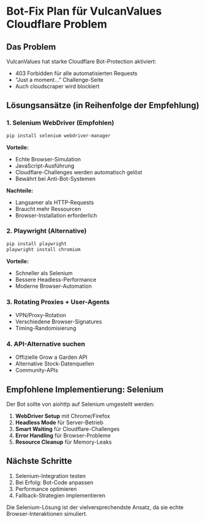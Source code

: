 # Bot-Fix Plan für VulcanValues Cloudflare Problem

## Das Problem
VulcanValues hat starke Cloudflare Bot-Protection aktiviert:
- 403 Forbidden für alle automatisierten Requests
- "Just a moment..." Challenge-Seite
- Auch cloudscraper wird blockiert

## Lösungsansätze (in Reihenfolge der Empfehlung)

### 1. **Selenium WebDriver** (Empfohlen)
```bash
pip install selenium webdriver-manager
```

**Vorteile:**
- Echte Browser-Simulation
- JavaScript-Ausführung
- Cloudflare-Challenges werden automatisch gelöst
- Bewährt bei Anti-Bot-Systemen

**Nachteile:**
- Langsamer als HTTP-Requests
- Braucht mehr Ressourcen
- Browser-Installation erforderlich

### 2. **Playwright** (Alternative)
```bash
pip install playwright
playwright install chromium
```

**Vorteile:**
- Schneller als Selenium
- Bessere Headless-Performance
- Moderne Browser-Automation

### 3. **Rotating Proxies + User-Agents**
- VPN/Proxy-Rotation
- Verschiedene Browser-Signatures
- Timing-Randomisierung

### 4. **API-Alternative suchen**
- Offizielle Grow a Garden API
- Alternative Stock-Datenquellen
- Community-APIs

## Empfohlene Implementierung: Selenium

Der Bot sollte von aiohttp auf Selenium umgestellt werden:

1. **WebDriver Setup** mit Chrome/Firefox
2. **Headless Mode** für Server-Betrieb  
3. **Smart Waiting** für Cloudflare-Challenges
4. **Error Handling** für Browser-Probleme
5. **Resource Cleanup** für Memory-Leaks

## Nächste Schritte

1. Selenium-Integration testen
2. Bei Erfolg: Bot-Code anpassen
3. Performance optimieren
4. Fallback-Strategien implementieren

Die Selenium-Lösung ist der vielversprechendste Ansatz, da sie echte Browser-Interaktionen simuliert.
